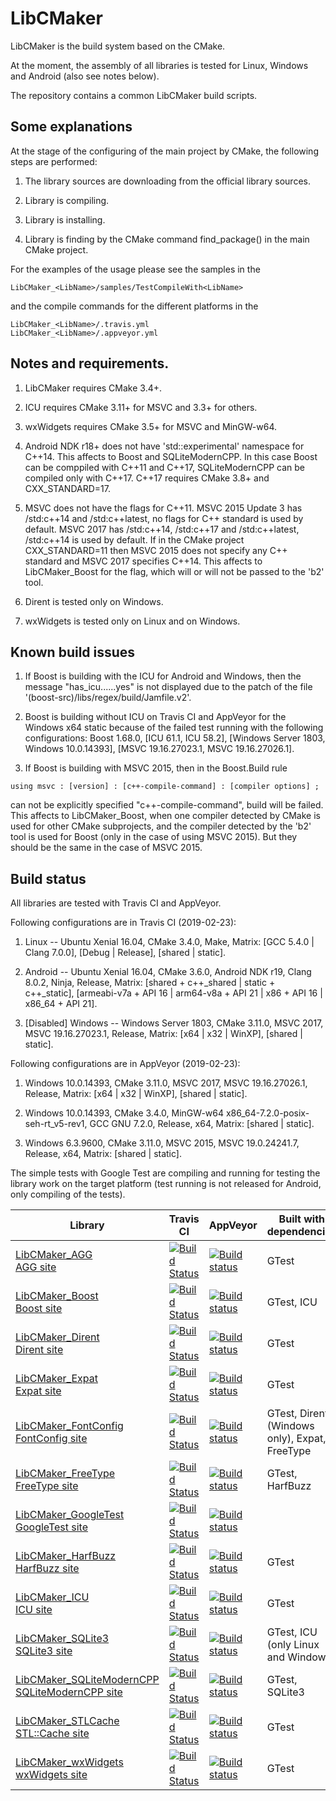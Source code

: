 # LibCMaker

LibCMaker is the build system based on the CMake.

At the moment, the assembly of all libraries is tested for Linux, Windows and Android (also see notes below).

The repository contains a common LibCMaker build scripts.

## Some explanations

At the stage of the configuring of the main project by CMake, the following steps are performed:

1. The library sources are downloading from the official library sources.

2. Library is compiling.

3. Library is installing.

4. Library is finding by the CMake command find_package(<LibName>) in the main CMake project.

For the examples of the usage please see the samples in the
```
LibCMaker_<LibName>/samples/TestCompileWith<LibName>
```
and the compile commands for the different platforms in the
```
LibCMaker_<LibName>/.travis.yml
LibCMaker_<LibName>/.appveyor.yml
```

## Notes and requirements.

1. LibCMaker requires CMake 3.4+.

2. ICU requires CMake 3.11+ for MSVC and 3.3+ for others.

3. wxWidgets requires CMake 3.5+ for MSVC and MinGW-w64.

4. Android NDK r18+ does not have 'std::experimental' namespace for C++14. This affects to Boost and SQLiteModernCPP. In this case Boost can be comppiled with C++11 and C++17, SQLiteModernCPP can be compiled only with C++17. C++17 requires CMake 3.8+ and CXX_STANDARD=17.

5. MSVC does not have the flags for C++11. MSVC 2015 Update 3 has /std:c++14 and /std:c++latest, no flags for C++ standard is used by default. MSVC 2017 has /std:c++14, /std:c++17 and /std:c++latest, /std:c++14 is used by default. If in the CMake project CXX_STANDARD=11 then MSVC 2015 does not specify any C++ standard and MSVC 2017 specifies C++14. This affects to LibCMaker_Boost for the flag, which will or will not be passed to the 'b2' tool.

6. Dirent is tested only on Windows.

7. wxWidgets is tested only on Linux and on Windows.


## Known build issues

1. If Boost is building with the ICU for Android and Windows, then the message "has_icu......yes" is not displayed due to the patch of the file '(boost-src)/libs/regex/build/Jamfile.v2'.

2. Boost is building without ICU on Travis CI and AppVeyor for the Windows x64 static because of the failed test running with the following configurations: Boost 1.68.0, [ICU 61.1, ICU 58.2], [Windows Server 1803, Windows 10.0.14393], [MSVC 19.16.27023.1, MSVC 19.16.27026.1].

3. If Boost is building with MSVC 2015, then in the Boost.Build rule
```
using msvc : [version] : [c++-compile-command] : [compiler options] ;
```
can not be explicitly specified "c++-compile-command", build will be failed. This affects to LibCMaker_Boost, when one compiler detected by CMake is used for other CMake subprojects, and the compiler detected by the 'b2' tool is used for Boost (only in the case of using MSVC 2015). But they should be the same in the case of MSVC 2015.


## Build status

All libraries are tested with Travis CI and AppVeyor.


Following configurations are in Travis CI (2019-02-23):

1. Linux -- Ubuntu Xenial 16.04, CMake 3.4.0, Make, Matrix: [GCC 5.4.0 | Clang 7.0.0], [Debug | Release], [shared | static].

2. Android -- Ubuntu Xenial 16.04, CMake 3.6.0, Android NDK r19, Clang 8.0.2, Ninja, Release, Matrix: [shared + c++_shared | static + c++_static], [armeabi-v7a + API 16 | arm64-v8a + API 21 | x86 + API 16 | x86_64 + API 21].

3. [Disabled] Windows -- Windows Server 1803, CMake 3.11.0, MSVC 2017, MSVC 19.16.27023.1, Release, Matrix: [x64 | x32 | WinXP], [shared | static].


Following configurations are in AppVeyor (2019-02-23):

1. Windows 10.0.14393, CMake 3.11.0, MSVC 2017, MSVC 19.16.27026.1, Release, Matrix: [x64 | x32 | WinXP], [shared | static].

2. Windows 10.0.14393, CMake 3.4.0, MinGW-w64 x86_64-7.2.0-posix-seh-rt_v5-rev1, GCC GNU 7.2.0, Release, x64, Matrix: [shared | static].

3. Windows 6.3.9600, CMake 3.11.0, MSVC 2015, MSVC 19.0.24241.7, Release, x64, Matrix: [shared | static].


The simple tests with Google Test are compiling and running for testing the library work on the target platform (test running is not released for Android, only compiling of the tests).


 Library   | Travis CI   | AppVeyor   | Built with dependencies
 --------- | ----------- | ---------- | -------------------------
 [LibCMaker_AGG](https://github.com/LibCMaker/LibCMaker_AGG) <br> [AGG site](http://www.antigrain.com/) | [![Build Status](https://travis-ci.com/LibCMaker/LibCMaker_AGG.svg?branch=master)](https://travis-ci.com/LibCMaker/LibCMaker_AGG) | [![Build status](https://ci.appveyor.com/api/projects/status/github/LibCMaker/LibCMaker_AGG?branch=master&svg=true)](https://ci.appveyor.com/project/NikitaFeodonit/libcmaker-agg/branch/master) | GTest
 [LibCMaker_Boost](https://github.com/LibCMaker/LibCMaker_Boost) <br> [Boost site](https://www.boost.org/) | [![Build Status](https://travis-ci.com/LibCMaker/LibCMaker_Boost.svg?branch=master)](https://travis-ci.com/LibCMaker/LibCMaker_Boost) | [![Build status](https://ci.appveyor.com/api/projects/status/github/LibCMaker/LibCMaker_Boost?branch=master&svg=true)](https://ci.appveyor.com/project/NikitaFeodonit/libcmaker-boost/branch/master) | GTest, ICU
 [LibCMaker_Dirent](https://github.com/LibCMaker/LibCMaker_Dirent) <br> [Dirent site](https://github.com/tronkko/dirent) | [![Build Status](https://travis-ci.com/LibCMaker/LibCMaker_Dirent.svg?branch=master)](https://travis-ci.com/LibCMaker/LibCMaker_Dirent) | [![Build status](https://ci.appveyor.com/api/projects/status/github/LibCMaker/LibCMaker_Dirent?branch=master&svg=true)](https://ci.appveyor.com/project/NikitaFeodonit/libcmaker-dirent/branch/master) | GTest
 [LibCMaker_Expat](https://github.com/LibCMaker/LibCMaker_Expat) <br> [Expat site](https://libexpat.github.io/) | [![Build Status](https://travis-ci.com/LibCMaker/LibCMaker_Expat.svg?branch=master)](https://travis-ci.com/LibCMaker/LibCMaker_Expat) | [![Build status](https://ci.appveyor.com/api/projects/status/github/LibCMaker/LibCMaker_Expat?branch=master&svg=true)](https://ci.appveyor.com/project/NikitaFeodonit/libcmaker-expat/branch/master) | GTest
 [LibCMaker_FontConfig](https://github.com/LibCMaker/LibCMaker_FontConfig) <br> [FontConfig site](https://www.fontconfig.org/) | [![Build Status](https://travis-ci.com/LibCMaker/LibCMaker_FontConfig.svg?branch=master)](https://travis-ci.com/LibCMaker/LibCMaker_FontConfig) | [![Build status](https://ci.appveyor.com/api/projects/status/github/LibCMaker/LibCMaker_FontConfig?branch=master&svg=true)](https://ci.appveyor.com/project/NikitaFeodonit/libcmaker-fontconfig/branch/master) | GTest, Dirent (Windows only), Expat, FreeType
 [LibCMaker_FreeType](https://github.com/LibCMaker/LibCMaker_FreeType) <br> [FreeType site](https://www.freetype.org/) | [![Build Status](https://travis-ci.com/LibCMaker/LibCMaker_FreeType.svg?branch=master)](https://travis-ci.com/LibCMaker/LibCMaker_FreeType) | [![Build status](https://ci.appveyor.com/api/projects/status/github/LibCMaker/LibCMaker_FreeType?branch=master&svg=true)](https://ci.appveyor.com/project/NikitaFeodonit/libcmaker-freetype/branch/master) | GTest, HarfBuzz
 [LibCMaker_GoogleTest](https://github.com/LibCMaker/LibCMaker_GoogleTest) <br> [GoogleTest site](https://github.com/google/googletest) | [![Build Status](https://travis-ci.com/LibCMaker/LibCMaker_GoogleTest.svg?branch=master)](https://travis-ci.com/LibCMaker/LibCMaker_GoogleTest) | [![Build status](https://ci.appveyor.com/api/projects/status/github/LibCMaker/LibCMaker_GoogleTest?branch=master&svg=true)](https://ci.appveyor.com/project/NikitaFeodonit/libcmaker-googletest/branch/master) |
 [LibCMaker_HarfBuzz](https://github.com/LibCMaker/LibCMaker_HarfBuzz) <br> [HarfBuzz site](http://www.harfbuzz.org/) | [![Build Status](https://travis-ci.com/LibCMaker/LibCMaker_HarfBuzz.svg?branch=master)](https://travis-ci.com/LibCMaker/LibCMaker_HarfBuzz) | [![Build status](https://ci.appveyor.com/api/projects/status/github/LibCMaker/LibCMaker_HarfBuzz?branch=master&svg=true)](https://ci.appveyor.com/project/NikitaFeodonit/libcmaker-harfbuzz/branch/master) | GTest
 [LibCMaker_ICU](https://github.com/LibCMaker/LibCMaker_ICU) <br> [ICU site](http://site.icu-project.org/) | [![Build Status](https://travis-ci.com/LibCMaker/LibCMaker_ICU.svg?branch=master)](https://travis-ci.com/LibCMaker/LibCMaker_ICU) | [![Build status](https://ci.appveyor.com/api/projects/status/github/LibCMaker/LibCMaker_ICU?branch=master&svg=true)](https://ci.appveyor.com/project/NikitaFeodonit/libcmaker-icu/branch/master) | GTest
 [LibCMaker_SQLite3](https://github.com/LibCMaker/LibCMaker_SQLite3) <br> [SQLite3 site](https://www.sqlite.org/) | [![Build Status](https://travis-ci.com/LibCMaker/LibCMaker_SQLite3.svg?branch=master)](https://travis-ci.com/LibCMaker/LibCMaker_SQLite3) | [![Build status](https://ci.appveyor.com/api/projects/status/github/LibCMaker/LibCMaker_SQLite3?branch=master&svg=true)](https://ci.appveyor.com/project/NikitaFeodonit/libcmaker-sqlite3/branch/master) | GTest, ICU (only Linux and Windows)
 [LibCMaker_SQLiteModernCPP](https://github.com/LibCMaker/LibCMaker_SQLiteModernCPP) <br> [SQLiteModernCPP site](https://github.com/SqliteModernCpp/sqlite_modern_cpp) | [![Build Status](https://travis-ci.com/LibCMaker/LibCMaker_SQLiteModernCPP.svg?branch=master)](https://travis-ci.com/LibCMaker/LibCMaker_SQLiteModernCPP) | [![Build status](https://ci.appveyor.com/api/projects/status/github/LibCMaker/LibCMaker_SQLiteModernCPP?branch=master&svg=true)](https://ci.appveyor.com/project/NikitaFeodonit/libcmaker-sqlitemoderncpp/branch/master) | GTest, SQLite3
 [LibCMaker_STLCache](https://github.com/LibCMaker/LibCMaker_STLCache) <br> [STL::Cache site](https://github.com/akashihi/stlcache) | [![Build Status](https://travis-ci.com/LibCMaker/LibCMaker_STLCache.svg?branch=master)](https://travis-ci.com/LibCMaker/LibCMaker_STLCache) | [![Build status](https://ci.appveyor.com/api/projects/status/github/LibCMaker/LibCMaker_STLCache?branch=master&svg=true)](https://ci.appveyor.com/project/NikitaFeodonit/libcmaker-stlcache/branch/master) | GTest
 [LibCMaker_wxWidgets](https://github.com/LibCMaker/LibCMaker_wxWidgets) <br> [wxWidgets site](https://www.wxwidgets.org/) | [![Build Status](https://travis-ci.com/LibCMaker/LibCMaker_wxWidgets.svg?branch=master)](https://travis-ci.com/LibCMaker/LibCMaker_wxWidgets) | [![Build status](https://ci.appveyor.com/api/projects/status/github/LibCMaker/LibCMaker_wxWidgets?branch=master&svg=true)](https://ci.appveyor.com/project/NikitaFeodonit/libcmaker-wxwidgets/branch/master) | GTest
